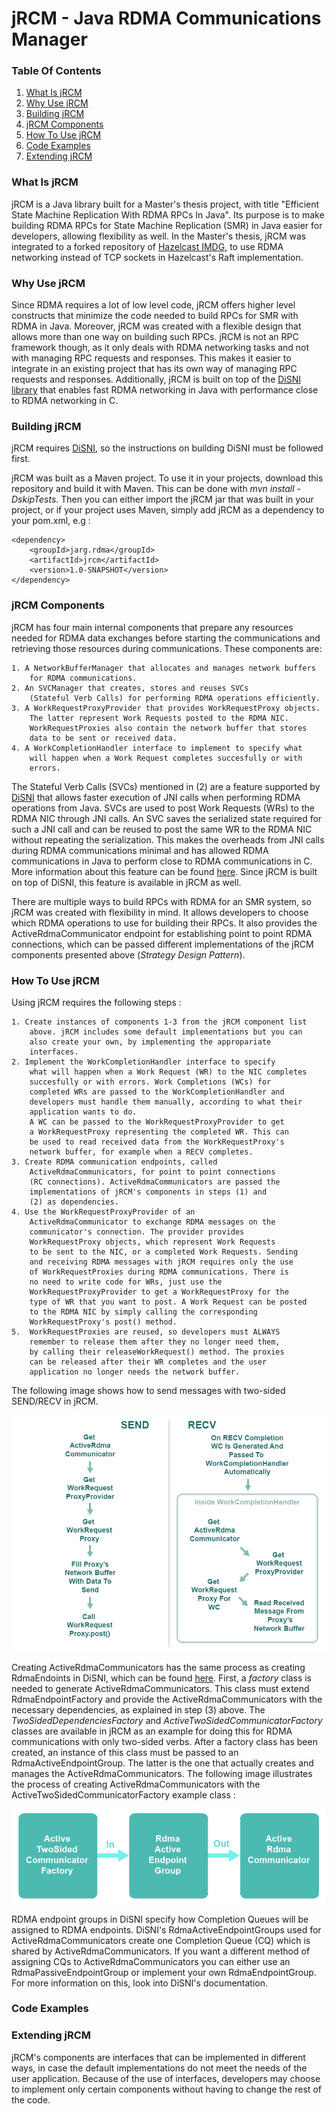 # jRCM - Java RDMA Communications Manager

### Table Of Contents
1. [What Is jRCM](#what-is-jrcm)
2. [Why Use jRCM](#why-use-jrcm)
3. [Building jRCM](#jrcm-build)
4. [jRCM Components](#jrcm-components)
5. [How To Use jRCM](#jrcm-usage)
6. [Code Examples](#jrcm-examples)
7. [Extending jRCM](#jrcm-extension)

### What Is jRCM <a name="what-is-jrcm"></a>

jRCM is a Java library built for a Master's thesis
project, with title "Efficient State Machine Replication
With RDMA RPCs In Java". Its purpose is to make 
building RDMA RPCs for State Machine Replication (SMR)
in Java easier for developers, allowing flexibility as well.
In the Master's thesis, jRCM was integrated to a forked repository of
[Hazelcast IMDG](https://github.com/JohnArg/hazelcast), to
use RDMA networking instead of TCP sockets in Hazelcast's Raft 
implementation.

### Why Use jRCM <a name="why-use-jrcm"></a>

Since RDMA requires a lot of
low level code, jRCM offers higher level constructs
that minimize the code needed 
to build RPCs for SMR with RDMA in Java.
Moreover, jRCM was created with a flexible design that
allows more than one way on building such RPCs.
jRCM is not an RPC framework though, as it
only deals with RDMA networking tasks and not with managing 
RPC requests and responses. This makes it easier to integrate
in an existing project that has its own way of managing RPC
requests and responses.
Additionally, jRCM is built on top of the
[DiSNI library](https://github.com/zrlio/disni) that enables
fast RDMA networking in Java with performance close to RDMA
networking in C.

### Building jRCM <a name="jrcm-build"></a>

jRCM requires [DiSNI](https://github.com/zrlio/disni), so the
instructions on building DiSNI must be followed first.

jRCM was built as a Maven project. To use it in your projects,
download this repository and build it with Maven. This can be
done with <i>mvn install -DskipTests</i>. Then you can either
import the jRCM jar that was built in your project, or if your
project uses Maven, simply add jRCM as a dependency to your pom.xml, 
e.g :

    <dependency>
        <groupId>jarg.rdma</groupId>
        <artifactId>jrcm</artifactId>
        <version>1.0-SNAPSHOT</version>
    </dependency>



### jRCM Components <a name="jrcm-components"></a>


jRCM has four main internal components that prepare any resources 
needed for 
RDMA data exchanges before starting the communications and 
retrieving those resources during communications.
These components are:

    1. A NetworkBufferManager that allocates and manages network buffers 
        for RDMA communications.
    2. An SVCManager that creates, stores and reuses SVCs 
        (Stateful Verb Calls) for performing RDMA operations efficiently.
    3. A WorkRequestProxyProvider that provides WorkRequestProxy objects. 
        The latter represent Work Requests posted to the RDMA NIC. 
        WorkRequestProxies also contain the network buffer that stores 
        data to be sent or received data.
    4. A WorkCompletionHandler interface to implement to specify what 
        will happen when a Work Request completes succesfully or with 
        errors.


The Stateful Verb Calls (SVCs) mentioned in (2) are a feature supported by
[DiSNI](https://github.com/zrlio/disni)
that allows faster execution of JNI calls when performing RDMA
operations from Java. 
SVCs are used to post Work Requests (WRs) to the RDMA NIC through
JNI calls. An SVC saves the serialized state required for such a JNI call 
and can be reused to post the same WR to the 
RDMA NIC without repeating the serialization. This makes the overheads
from JNI calls during RDMA communications minimal and has allowed
RDMA communications in Java
to perform close to RDMA communications in C.
More information about this feature can be
found 
[here](https://dominoweb.draco.res.ibm.com/reports/rz3845.pdf).
Since jRCM is built
on top of DiSNI, this feature is available in jRCM as well.

There are multiple ways to build RPCs with RDMA for
an SMR system, so
jRCM was created with flexibility in mind. 
It allows developers to choose which RDMA operations to 
use for building their RPCs. It also provides the 
ActiveRdmaCommunicator endpoint for establishing point to point 
RDMA connections, which can be passed different implementations
of the jRCM components presented above 
(<i>Strategy Design Pattern</i>).


### How To Use jRCM <a name="jrcm-usage"></a>

Using jRCM requires the following steps :

    1. Create instances of components 1-3 from the jRCM component list
        above. jRCM includes some default implementations but you can
        also create your own, by implementing the appropariate 
        interfaces.
    2. Implement the WorkCompletionHandler interface to specify 
        what will happen when a Work Request (WR) to the NIC completes 
        succesfully or with errors. Work Completions (WCs) for 
        completed WRs are passed to the WorkCompletionHandler and 
        developers must handle them manually, according to what their 
        application wants to do.
        A WC can be passed to the WorkRequestProxyProvider to get
        a WorkRequestProxy representing the completed WR. This can
        be used to read received data from the WorkRequestProxy's
        network buffer, for example when a RECV completes.
    3. Create RDMA communication endpoints, called 
        ActiveRdmaCommunicators, for point to point connections 
        (RC connections). ActiveRdmaCommunicators are passed the 
        implementations of jRCM's components in steps (1) and
        (2) as dependencies.
    4. Use the WorkRequestProxyProvider of an
        ActiveRdmaCommunicator to exchange RDMA messages on the
        communicator's connection. The provider provides 
        WorkRequestProxy objects, which represent Work Requests 
        to be sent to the NIC, or a completed Work Requests. Sending 
        and receiving RDMA messages with jRCM requires only the use 
        of WorkRequestProxies during RDMA communications. There is 
        no need to write code for WRs, just use the 
        WorkRequestProxyProvider to get a WorkRequestProxy for the
        type of WR that you want to post. A Work Request can be posted 
        to the RDMA NIC by simply calling the corresponding 
        WorkRequestProxy's post() method.
    5.  WorkRequestProxies are reused, so developers must ALWAYS
        remember to release them after they no longer need them, 
        by calling their releaseWorkRequest() method. The proxies
        can be released after their WR completes and the user 
        application no longer needs the network buffer.

The following image shows how to send messages with two-sided SEND/RECV
in jRCM.

![send/recv example](documentation/images/jrcm-send-recv.png "Sending Messages with SEND/RECV in JRCM")
        
Creating ActiveRdmaCommunicators has the same process as creating 
RdmaEndoints in DiSNI, which
can be found [here](https://github.com/zrlio/disni).
First, a <i>factory</i> class is needed to generate ActiveRdmaCommunicators.
This class must extend RdmaEndpointFactory and provide the ActiveRdmaCommunicators
with the necessary dependencies, as explained in step (3) above. 
The <i>TwoSidedDependenciesFactory</i> and <i>ActiveTwoSidedCommunicatorFactory</i>
classes are available in jRCM as an example for doing this for RDMA 
communications with only two-sided verbs. 
After a factory class has been created, an instance of this class must be
passed to an RdmaActiveEndpointGroup. The latter is the one that actually 
creates and manages the ActiveRdmaCommunicators.
The following image illustrates the process of creating ActiveRdmaCommunicators
with the ActiveTwoSidedCommunicatorFactory example class :

![send/recv example](documentation/images/jrcm-con.png)

RDMA endpoint groups in DiSNI specify how Completion Queues will be 
assigned to RDMA endpoints. DiSNI's RdmaActiveEndpointGroups used for
ActiveRdmaCommunicators create one Completion Queue (CQ) which is shared
by ActiveRdmaCommunicators. If you want a different method of assigning 
CQs to ActiveRdmaCommunicators you can either use an RdmaPassiveEndpointGroup
or implement your own RdmaEndpointGroup. For more information on this, look
into DiSNI's documentation.

### Code Examples <a name="jrcm-examples"></a>




### Extending jRCM <a name="jrcm-extension"></a>

jRCM's components are interfaces that can be implemented in different
ways, in case the default implementations do not meet the needs of the
user application. Because of the use of interfaces, developers may choose
to implement only certain components without having to change the rest of
the code.
